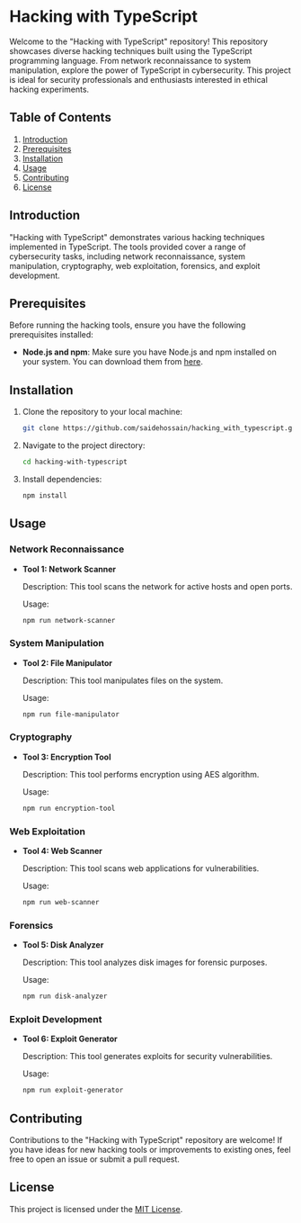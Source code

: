 # Hacking with TypeScript

Welcome to the "Hacking with TypeScript" repository! This repository showcases diverse hacking techniques built using the TypeScript programming language. From network reconnaissance to system manipulation, explore the power of TypeScript in cybersecurity. This project is ideal for security professionals and enthusiasts interested in ethical hacking experiments.

## Table of Contents

1. [Introduction](#introduction)
2. [Prerequisites](#prerequisites)
3. [Installation](#installation)
4. [Usage](#usage)
5. [Contributing](#contributing)
6. [License](#license)

## Introduction

"Hacking with TypeScript" demonstrates various hacking techniques implemented in TypeScript. The tools provided cover a range of cybersecurity tasks, including network reconnaissance, system manipulation, cryptography, web exploitation, forensics, and exploit development.

## Prerequisites

Before running the hacking tools, ensure you have the following prerequisites installed:

- **Node.js and npm**: Make sure you have Node.js and npm installed on your system. You can download them from [here](https://nodejs.org/).

## Installation

1. Clone the repository to your local machine:

    ```bash
    git clone https://github.com/saidehossain/hacking_with_typescript.git
    ```

2. Navigate to the project directory:

    ```bash
    cd hacking-with-typescript
    ```

3. Install dependencies:

    ```bash
    npm install
    ```

## Usage

### Network Reconnaissance

- **Tool 1: Network Scanner**
  
  Description: This tool scans the network for active hosts and open ports.
  
  Usage:
  
  ```bash
  npm run network-scanner
  ```

### System Manipulation

- **Tool 2: File Manipulator**
  
  Description: This tool manipulates files on the system.
  
  Usage:
  
  ```bash
  npm run file-manipulator
  ```

### Cryptography

- **Tool 3: Encryption Tool**
  
  Description: This tool performs encryption using AES algorithm.
  
  Usage:
  
  ```bash
  npm run encryption-tool
  ```

### Web Exploitation

- **Tool 4: Web Scanner**
  
  Description: This tool scans web applications for vulnerabilities.
  
  Usage:
  
  ```bash
  npm run web-scanner
  ```

### Forensics

- **Tool 5: Disk Analyzer**
  
  Description: This tool analyzes disk images for forensic purposes.
  
  Usage:
  
  ```bash
  npm run disk-analyzer
  ```

### Exploit Development

- **Tool 6: Exploit Generator**
  
  Description: This tool generates exploits for security vulnerabilities.
  
  Usage:
  
  ```bash
  npm run exploit-generator
  ```

## Contributing

Contributions to the "Hacking with TypeScript" repository are welcome! If you have ideas for new hacking tools or improvements to existing ones, feel free to open an issue or submit a pull request.

## License

This project is licensed under the [MIT License](LICENSE).

